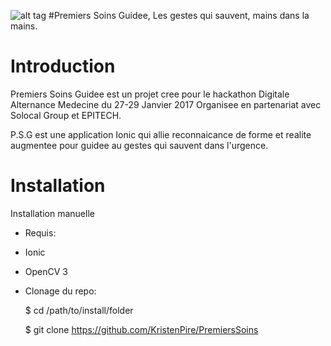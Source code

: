 ![alt tag](https://raw.githubusercontent.com/KristenPire/PremiersSoins/blob/master/Premiers%20Soins%20Guides/resources/icon.png)
#Premiers Soins Guidee, Les gestes qui sauvent, mains dans la mains.
# Introduction
Premiers Soins Guidee est un projet cree pour le hackathon Digitale Alternance Medecine du 27-29 Janvier 2017 Organisee en partenariat avec Solocal Group et EPITECH. 

P.S.G est une application Ionic qui allie reconnaicance de forme et realite augmentee pour guidee au gestes qui sauvent dans l'urgence.


# Installation
   Installation manuelle
- Requis:
 - Ionic
 - OpenCV 3
- Clonage du repo:

  $ cd /path/to/install/folder
  
  $ git clone https://github.com/KristenPire/PremiersSoins
